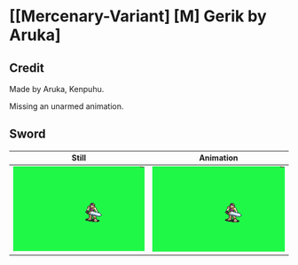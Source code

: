 # [\[Mercenary-Variant\] \[M\] Gerik by Aruka]

## Credit

Made by Aruka, Kenpuhu.

Missing an unarmed animation.
	
## Sword

| Still | Animation |
| :---: | :-------: |
| ![Sword still](./Sword_000.png) | ![Sword animation](./Sword.gif) |
